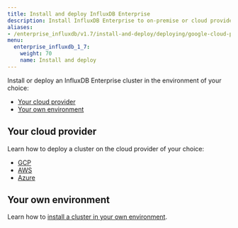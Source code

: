 ```yaml
---
title: Install and deploy InfluxDB Enterprise
description: Install InfluxDB Enterprise to on-premise or cloud providers, including Google Cloud Platform, Amazon Web Services, and Azure.
aliases:
- /enterprise_influxdb/v1.7/install-and-deploy/deploying/google-cloud-platform/
menu:
  enterprise_influxdb_1_7:
    weight: 70
    name: Install and deploy
---
```


Install or deploy an InfluxDB Enterprise cluster in the environment of your choice:

- [Your cloud provider](#your-cloud-provider)
- [Your own environment](#your-own-environment)

## Your cloud provider

Learn how to deploy a cluster on the cloud provider of your choice:

   - [GCP](/enterprise_influxdb/v1.7/install-and-deploy/google-cloud-platform/)
   - [AWS](/enterprise_influxdb/v1.7/install-and-deploy/aws/)
   - [Azure](/enterprise_influxdb/v1.7/install-and-deploy/azure/)

## Your own environment

Learn how to [install a cluster in your own environment](/enterprise_influxdb/v1.7/install-and-deploy/production_installation/).
